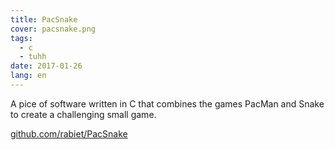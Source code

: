 ```yaml
---
title: PacSnake
cover: pacsnake.png
tags:
  - c
  - tuhh
date: 2017-01-26
lang: en
---
```


A pice of software written in C that combines the games PacMan and Snake to create a challenging small game.

[github.com/rabiet/PacSnake](https://github.com/rabiet/PacSnake)